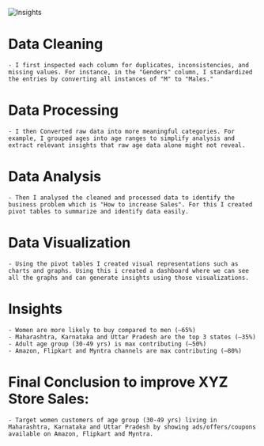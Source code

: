 ![Insights](https://github.com/Nikh-17/XYZ-Store-Data-Analysis/assets/174308057/0d8b9304-f9d8-4991-8ce9-537f4d33723d)
# Data Cleaning
    - I first inspected each column for duplicates, inconsistencies, and missing values. For instance, in the "Genders" column, I standardized the entries by converting all instances of "M" to "Males."
# Data Processing
    - I then Converted raw data into more meaningful categories. For example, I grouped ages into age ranges to simplify analysis and extract relevant insights that raw age data alone might not reveal.
# Data Analysis
    - Then I analysed the cleaned and processed data to identify the business problem which is "How to increase Sales". For this I created pivot tables to summarize and identify data easily.
# Data Visualization
    - Using the pivot tables I created visual representations such as charts and graphs. Using this i created a dashboard where we can see all the graphs and can generate insights using those visualizations.
# Insights
    - Women are more likely to buy compared to men (—65%)
    - Maharashtra, Karnataka and Uttar Pradesh are the top 3 states (—35%)
    - Adult age group (30-49 yrs) is max contributing (—50%)
    - Amazon, Flipkart and Myntra channels are max contributing (—80%)
# Final Conclusion to improve XYZ Store Sales:
    - Target women customers of age group (30-49 yrs) living in Maharashtra, Karnataka and Uttar Pradesh by showing ads/offers/coupons available on Amazon, Flipkart and Myntra.
